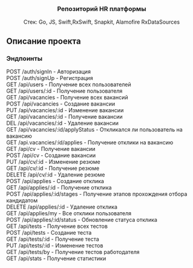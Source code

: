 <br />
<div align="center">
<h3 align="center">Репозиторий HR платформы</h3>
  <p align="center">Стек: Go, JS, Swift,RxSwift, Snapkit, Alamofire RxDataSources
    <br>
  </p>
</div>



## Описание проекта

### Эндпоинты
POST /auth/signIn - Авторизация<br>
POST /auth/signUp - Регистрация<br>
GET /api/users - Получение всех пользователей<br>
GET /api/users/:id - Получение пользователя<br>
GET /api/vacancies - Получение всех вакансий <br>
POST /api/vacancies - Создание вакансии<br>
PUT /api/vacancies/:id - Изменение вакансии<br>
GET /api/vacancies/:id - Получение вакансии<br>
DEL /api/vacancies/:id - Удаление вакансии<br>
GET /api/vacancies/:id/applyStatus - Откликался ли пользователь на вакансию<br>
GET /api.vacancies/:id/applies - Получение отклики на вакансию<br>
GET /api/cv - Получение вакансии<br>
POST /api/cv - Создание вакансии<br>
PUT /api/cv/:id - Изменение резюме<br>
GET /api/cv/:id - Получение резюме<br>
DELETE /api/cv/:id - Удаление резюме<br>
POST /api/applies - Создание отклика<br>
GET /api/applies/:id - Получение отклика<br>
POST /api/applies/:id/stages - Получение этапов прохождения отбора кандидатом<br>
DELETE /api/applies/:id - Удаление отклика<br>
GET /api/applies/my - Все отклики пользователя<br>
POST /api/applies/:id/status - Обновление статуса отклика<br>
GET /api/tests - Получение всех тестов<br>
POST /api/tests - Создание теста<br>
GET /api/tests/:id - Получение теста<br>
PUT /api/tests/:id - Изменение тестов<br>
GET /api/tests/by - Получение тестов работодателя<br>
GET /api/stats - Получение статистики<br>


